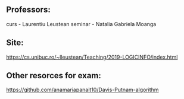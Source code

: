 ## Professors: 
curs - Laurentiu Leustean
seminar - Natalia Gabriela Moanga

## Site:
https://cs.unibuc.ro/~lleustean/Teaching/2019-LOGICINFO/index.html

## Other resorces for exam:
https://github.com/anamariapanait10/Davis-Putnam-algorithm
